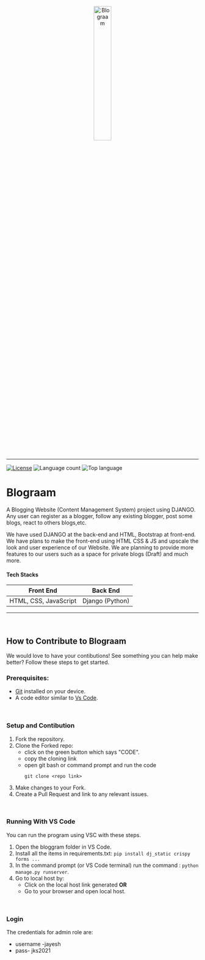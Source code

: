 <p align="center">
    <a href="https://bloggraam.herokuapp.com/">
        <img src="https://github.com/jayeshshaw/blograam/blob/master/logo.png?raw=true" width="30%" height="30%" alt="Blograam"> 
    </a>
</p> 

---
[![License](https://img.shields.io/badge/license-mit-blue.svg)](LICENSE)
![Language count](https://img.shields.io/github/languages/count/Diversion2k22/blograam)
![Top language](https://img.shields.io/github/languages/top/Diversion2k22/blograam)

<h1> Blograam </h1>

<p> 
    A Blogging Website (Content Management System) project using DJANGO. Any user can register as a blogger, follow any existing blogger, post some blogs, react to others blogs,etc.
</p>

<p>
    We have used DJANGO at the back-end and HTML, Bootstrap at front-end. We have plans to make the front-end using HTML CSS & JS and upscale the look and user experience of our Website. We are planning to provide more features to our users such as a space for private blogs (Draft) and much more.
</p>

<h4>Tech Stacks</h4>

| Front End             | Back End        |
|-----------------------|-----------------|
| HTML, CSS, JavaScript | Django (Python) |


---

<br>

<h2> How to Contribute to Blograam </h2>

<p> We would love to have your contibutions! See something you can help make better? Follow these steps to get started. </p>

<h3> Prerequisites: </h3> 

* [Git](https://git-scm.com/downloads) installed on your device.
* A code editor similar to [Vs Code](https://code.visualstudio.com/download).

<br>

<h3> Setup and Contibution </h3>

1. Fork the repository.
2. Clone the Forked repo:
   * click on the green button which says "CODE".
   * copy the cloning link
   * open git bash or command prompt and run the code 
       ```
       git clone <repo link>
       ```
3. Make changes to your Fork.
4. Create a Pull Request and link to any relevant issues.

<br>

<h3> Running With VS Code </h3>

<p> You can run the program using VSC with these steps. </p>
    
1. Open the bloggram folder in VS Code.
2. Install all the items in requirements.txt: `pip install dj_static crispy forms ...`
3. In the command prompt (or VS Code terminal) run the command : `python manage.py runserver`.
4. Go to local host by:
   * Click on the local host link generated **OR**
   * Go to your browser and open local host.
                          
<br>
                          
<h3> Login </h3>
<p>The credentials for admin role are:</p>

* username -jayesh  
* pass- jks2021 
